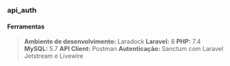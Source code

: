 ### api_auth

#### Ferramentas

 > <strong>Ambiente de desenvolvimento:</strong> Laradock
<strong>Laravel:</strong> 8
<strong>PHP:</strong> 7.4
<strong>MySQL:</strong> 5.7
<strong>API Client:</strong> Postman
<strong>Autenticação:</strong> Sanctum com Laravel Jetstream e Livewire


